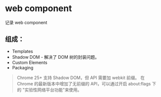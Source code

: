 # web component

记录 web component

## 组成：

* Templates
* Shadow DOM - 解决了 DOM 树的封装问题。
* Custom Elements
* Packaging

> Chrome 25+ 支持 Shadow DOM，但 API 需要加 webkit 前缀。 在 Chrome 的最新版本中增加了无前缀的 API，可以通过开启 about:flags 下的 "实验性网络平台功能"来使用。


